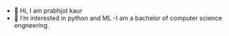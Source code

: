 - 👋 Hi, I am prabhjot kaur
- 👀 I’m interested in python and ML
-I am a bachelor of computer science engneering. 
 
